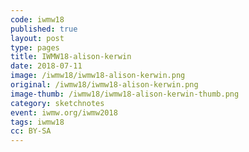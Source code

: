 ```yaml
---
code: iwmw18
published: true
layout: post
type: pages
title: IWMW18-alison-kerwin
date: 2018-07-11
image: /iwmw18/iwmw18-alison-kerwin.png
original: /iwmw18/iwmw18-alison-kerwin.png
image-thumb: /iwmw18/iwmw18-alison-kerwin-thumb.png
category: sketchnotes
event: iwmw.org/iwmw2018
tags: iwmw18
cc: BY-SA
---
```


